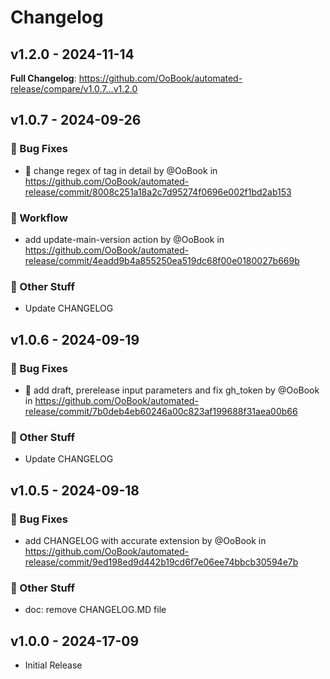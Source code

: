 # Changelog

## v1.2.0 - 2024-11-14

**Full Changelog**: https://github.com/OoBook/automated-release/compare/v1.0.7...v1.2.0

## v1.0.7 - 2024-09-26

### :wrench: Bug Fixes

- :bug: change regex of tag in detail by @OoBook in https://github.com/OoBook/automated-release/commit/8008c251a18a2c7d95274f0696e002f1bd2ab153

### :green_heart: Workflow

- add update-main-version action by @OoBook in https://github.com/OoBook/automated-release/commit/4eadd9b4a855250ea519dc68f00e0180027b669b

### :beers: Other Stuff

- Update CHANGELOG

## v1.0.6 - 2024-09-19

### :wrench: Bug Fixes

- :bug: add draft, prerelease input parameters and fix gh_token by @OoBook in https://github.com/OoBook/automated-release/commit/7b0deb4eb60246a00c823af199688f31aea00b66

### :beers: Other Stuff

- Update CHANGELOG

## v1.0.5 - 2024-09-18

### :wrench: Bug Fixes

- add CHANGELOG with accurate extension by @OoBook in https://github.com/OoBook/automated-release/commit/9ed198ed9d442b19cd6f7e06ee74bbcb30594e7b

### :beers: Other Stuff

- doc: remove CHANGELOG.MD file

## v1.0.0 - 2024-17-09

- Initial Release
